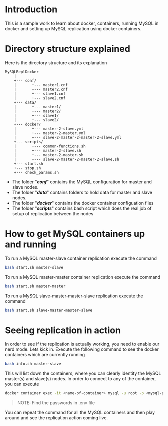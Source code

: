 # Introduction

This is a sample work to learn about docker, containers, running MySQL in docker and setting up MySQL
replication using docker containers.

# Directory structure explained
Here is the directory structure and its explanation

    MySQLReplDocker
        |
        +--- conf/
        |       +--- master1.cnf
        |       +--- master2.cnf
        |       +--- slave1.cnf
        |       +--- slave2.cnf
        +--- data/
        |       +--- master1/
        |       +--- master2/
        |       +--- slave1/
        |       +--- slave2/
        +--- docker/
        |       +--- master-2-slave.yml
        |       +--- master-2-master.yml
        |       +--- slave-2-master-2-master-2-slave.yml
        +--- scripts/
        |       +--- common-functions.sh
        |       +--- master-2-slave.sh
        |       +--- master-2-master.sh
        |       +--- slave-2-master-2-master-2-slave.sh
        +--- start.sh
        +--- stop.sh
        +--- check_params.sh


* The folder "___conf___" contains the MySQL configuration for master and slave nodes.
* The folder "___data___" contains folders to hold data for master and slave nodes.
* The folder "___docker___" contains the docker container configuation files
* The folder "___scripts___" contains bash script which does the real job of setup of replication between the nodes

# How to get MySQL containers up and running
To run a MySQL master-slave container replication execute the command
```sh
bash start.sh master-slave
```
To run a MySQL master-master container replication execute the command
```sh
bash start.sh master-master
```
To run a MySQL slave-master-master-slave replication execute the command
```sh
bash start.sh slave-master-master-slave
```

# Seeing replication in action
In order to see if the replication is actually working, you need to enable our nerd mode. Lets kick in. Execute the following command to see the docker containers which are currently running
```sh
bash info.sh master-slave
```
This will list down the containers, where you can clearly identity the MySQL master(s) and slave(s) nodes. In order to connect to any of the container, you can execute
```sh
docker container exec -it <name-of-container> mysql -u root -p <mysql-password>
```
> NOTE: Find the passwords in .env file

You can repeat the command for all the MySQL containers and then play around and see the replication action coming live.
